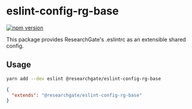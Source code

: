 # eslint-config-rg-base

[![npm version](https://img.shields.io/npm/v/@researchgate/eslint-config-rg-base.svg)](https://www.npmjs.com/package/@researchgate/eslint-config-rg-base)

This package provides ResearchGate's .eslintrc as an extensible shared config.

## Usage

```bash
yarn add --dev eslint @researchgate/eslint-config-rg-base
```

```json
{
  "extends": "@researchgate/eslint-config-rg-base"
}
```
